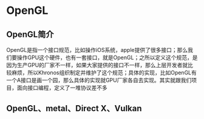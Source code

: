 # OpenGL

## OpenGL简介

OpenGL是指一个接口规范，比如操作iOS系统，apple提供了很多接口；那么我们要操作GPU这个硬件，也有一套接口，就是OpenGL；之所以定义这个规范，是因为生产GPU的厂家不一样，如果大家提供的接口不一样，那么上层开发者就比较麻烦，所以Khronos组织制定并维护了这个规范；具体的实现，比如OpenGL有一个A接口是画一个园，那么具体的实现就GPU厂家各自去实现。其实就跟我们项目，面向接口编程，定义了一堆协议差不多

## OpenGL、metal、Direct X、Vulkan